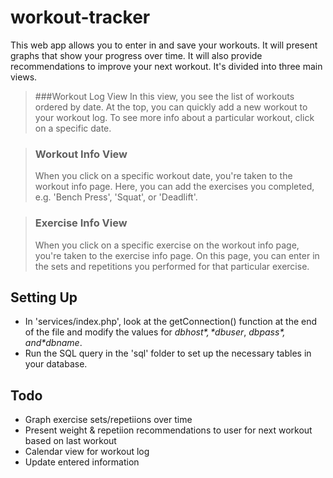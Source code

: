 workout-tracker
===============
This web app allows you to enter in and save your workouts. It will present graphs that show your progress over time. It will also provide recommendations to improve your next workout. It's divided into three main views.

>###Workout Log View
>In this view, you see the list of workouts ordered by date. At the top, you can quickly add a new workout to your workout log. To see more info about a particular workout, click on a specific date.

>### Workout Info View
>When you click on a specific workout date, you're taken to the workout info page. Here, you can add the exercises you completed, e.g. 'Bench Press', 'Squat', or 'Deadlift'. 

>### Exercise Info View
>When you click on a specific exercise on the workout info page, you're taken to the exercise info page. On this page, you can enter in the sets and repetitions you performed for that particular exercise.

## Setting Up
* In 'services/index.php', look at the getConnection() function at the end of the file and modify the values for *$dbhost*, *$dbuser*, *$dbpass*, and *$dbname*.
* Run the SQL query in the 'sql' folder to set up the necessary tables in your database. 

## Todo
* Graph exercise sets/repetiions over time
* Present weight & repetiion recommendations to user for next workout based on last workout
* Calendar view for workout log
* Update entered information
